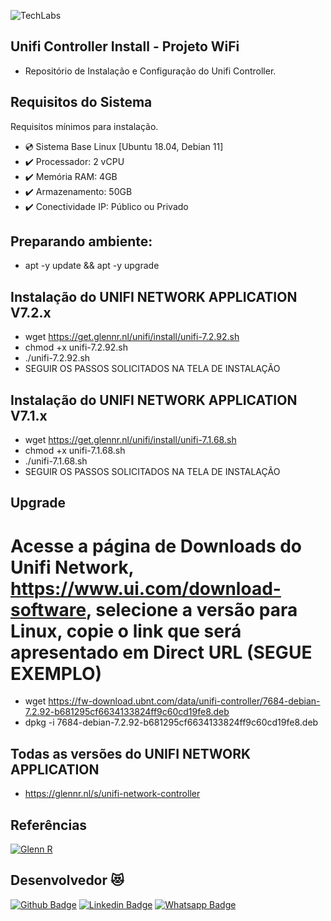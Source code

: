 ![TechLabs](https://techlabs.net.br/wp-content/uploads/2021/09/logo_blog.png)

## Unifi Controller Install - Projeto WiFi
* Repositório de Instalação e Configuração do Unifi Controller.
 
## Requisitos do Sistema
Requisitos mínimos para instalação.
 
* :cd: Sistema Base Linux [Ubuntu 18.04, Debian 11]
* :heavy_check_mark: Processador: 2 vCPU
* :heavy_check_mark: Memória RAM: 4GB
* :heavy_check_mark: Armazenamento: 50GB
* :heavy_check_mark: Conectividade IP: Público ou Privado

## Preparando ambiente:
*   apt -y update && apt -y upgrade

## Instalação do UNIFI NETWORK APPLICATION V7.2.x
*   wget https://get.glennr.nl/unifi/install/unifi-7.2.92.sh
*   chmod +x unifi-7.2.92.sh
*   ./unifi-7.2.92.sh
* SEGUIR OS PASSOS SOLICITADOS NA TELA DE INSTALAÇÃO

## Instalação do UNIFI NETWORK APPLICATION V7.1.x
*   wget https://get.glennr.nl/unifi/install/unifi-7.1.68.sh
*   chmod +x unifi-7.1.68.sh
*   ./unifi-7.1.68.sh
* SEGUIR OS PASSOS SOLICITADOS NA TELA DE INSTALAÇÃO


## Upgrade
# Acesse a página de Downloads do Unifi Network, https://www.ui.com/download-software, selecione a versão para Linux, copie o link que será apresentado em Direct URL (SEGUE EXEMPLO)
*   wget https://fw-download.ubnt.com/data/unifi-controller/7684-debian-7.2.92-b681295cf6634133824ff9c60cd19fe8.deb
*   dpkg -i 7684-debian-7.2.92-b681295cf6634133824ff9c60cd19fe8.deb

## Todas as versões do UNIFI NETWORK APPLICATION
*   https://glennr.nl/s/unifi-network-controller

## Referências
[![Glenn R](https://upload.wikimedia.org/wikipedia/en/thumb/9/93/Ubiquiti_Networks_2016.svg/220px-Ubiquiti_Networks_2016.svg.png)](https://glennr.nl/s/unifi-network-controller)

## Desenvolvedor :heart_eyes_cat:
[![Github Badge](https://img.shields.io/badge/-Github-000?style=flat-square&logo=Github&logoColor=white&link=https://github.com/nilsonpessim)](https://github.com/nilsonpessim)
[![Linkedin Badge](https://img.shields.io/badge/-LinkedIn-blue?style=flat-square&logo=Linkedin&logoColor=white&link=https://br.linkedin.com/in/nilsonpessim)](https://br.linkedin.com/in/nilsonpessim)
[![Whatsapp Badge](https://img.shields.io/badge/-Whatsapp-4CA143?style=flat-square&labelColor=4CA143&logo=whatsapp&logoColor=white&link=https://api.whatsapp.com/send?phone=5537999351046)](https://api.whatsapp.com/send?phone=5537999351046)
